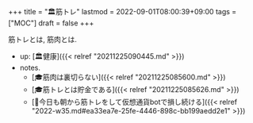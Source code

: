 +++
title = "🏛筋トレ"
lastmod = 2022-09-01T08:00:39+09:00
tags = ["MOC"]
draft = false
+++

筋トレとは, 筋肉とは.

-   up: [🏛健康]({{< relref "20211225090445.md" >}})
-   notes.
    -   [🎓筋肉は裏切らない]({{< relref "20211225085600.md" >}})
    -   [🎓筋トレとは貯金である]({{< relref "20211225085626.md" >}})
    -   [💭今日も朝から筋トレをして仮想通貨botで損し続ける]({{< relref "2022-w35.md#ea33ea7e-25fe-4446-898c-bb199aedd2e1" >}})
